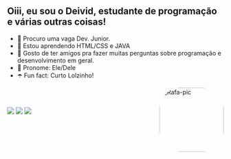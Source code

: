 ## Oiii, eu sou o Deivid, estudante de programação e várias outras coisas! 

- 🔮 Procuro uma vaga Dev. Junior.
- 👾 Estou aprendendo HTML/CSS e JAVA
- 💟 Gosto de ter amigos pra fazer muitas perguntas sobre programação e desenvolvimento em geral.
- 🍇 Pronome: Ele/Dele
- ☂️ Fun fact: Curto Lolzinho!
<img align="right" alt="Rafa-pic" height="150" style="border-radius:50px;" src="https://i.picasion.com/pic91/855c4f1fd968fc0fdbbd823cbca6a653.gif">
</div>

<div style="display: inline_block"><br>
</div>
  
  ##
 
<div> 
 
 <a href="https://discord.gg/Deivid#2223" target="_blank"><img src="https://img.shields.io/badge/Discord-7289DA?style=for-the-badge&logo=discord&logoColor=white" target="_blank"></a> 
  <a href = "mailto:deividmendoncaprofissional@gmail.com"><img src="https://img.shields.io/badge/-Gmail-%23333?style=for-the-badge&logo=gmail&logoColor=white" target="_blank"></a>
  <a href="https://www.linkedin.com/in/deivid-mendonça/-45875016a" target="_blank"><img src="https://img.shields.io/badge/-LinkedIn-%230077B5?style=for-the-badge&logo=linkedin&logoColor=white" target="_blank"></a> 
